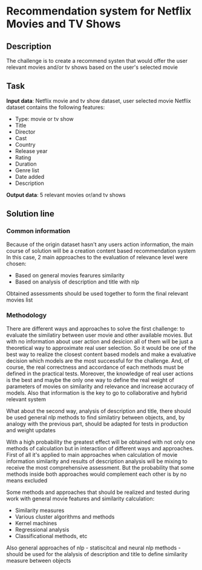 # Recommendation system for Netflix Movies and TV Shows
## Description
The challenge is to create a recommend systen that would offer the user relevant movies and/or tv shows based on the user's selected  movie
## Task
**Input data**: Netflix movie and tv show dataset, user selected movie
Netflix dataset contains the following features:
* Type: movie or tv show
* Title
* Director
* Cast
* Country
* Release year
* Rating
* Duration
* Genre list
* Date added
* Description

**Output data**: 5 relevant movies or/and tv shows
## Solution line
### Common information
Because of the origin dataset hasn't any users action information, the main course of solution will be a creation content based recommendation system  
In this case, 2 main approaches to the evaluation of relevance level were chosen:
* Based on general movies fearures similarity
* Based on analysis of description and title with nlp

Obtained assessments should be used together to form the final relevant movies list
### Methodology
There are different ways and approaches to solve the first challenge: to evaluate the similatiry between user movie and other available movies. But with no information about user action and desicion all of them will be just a theoretical way to approximate real user selection. So it would be one of the best way to realize the closest content based models and make a evaluative decision which models are the most successful for the challenge. And, of course, the real correctness and accordance of each methods must be defined in the practical tests. Moreover, the knowledge of real user actions is the best and maybe the only one way to define the real weight of parameters of movies on similarity and relevance and increase accuracy of models. Also that information is the key to go to collaborative and hybrid relevant system

What about the second way, analysis of description and title, there should be used general nlp methods to find similatiry between objects, and, by analogy with the previous part, should be adapted for tests in production and weight updates

With a high probability the greatest effect will be obtained with not only one methods of calculation but in interaction of different ways and approaches. First of all it's applied to main approaches when calculation of movie information similarity and results of description analysis will be mixing to receive the most comprehensive assessment. But the probability that some methods inside both approaches would complement each other is by no means excluded

Some methods and approaches that should be realized and tested during work with general movie features and similarity calculation:
* Similarity measures
* Various cluster algorithms and methods
* Kernel machines
* Regressional analysis
* Classificational methods, etc

Also general approaches of nlp - statiscitcal and neural nlp methods - should be used for the alalysis of description and title to define similarity measure between objects 
